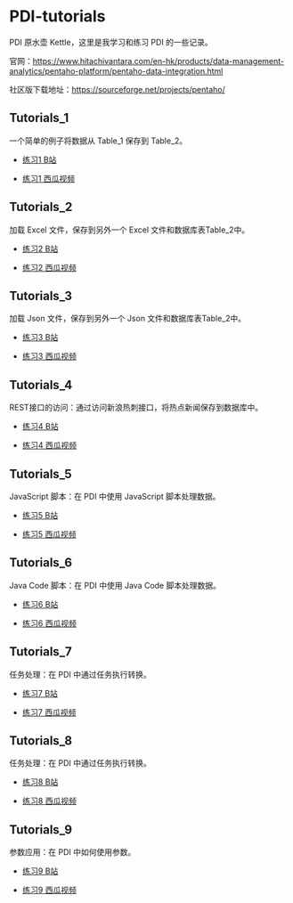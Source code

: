 # PDI-tutorials

PDI 原水壶 Kettle，这里是我学习和练习 PDI 的一些记录。


官网：https://www.hitachivantara.com/en-hk/products/data-management-analytics/pentaho-platform/pentaho-data-integration.html

社区版下载地址：https://sourceforge.net/projects/pentaho/

## Tutorials_1
一个简单的例子将数据从 Table_1 保存到 Table_2。

* [练习1 B站](https://b23.tv/SJPOp9)

* [练习1 西瓜视频](https://v.ixigua.com/JpFBvas/)

## Tutorials_2

加载 Excel 文件，保存到另外一个 Excel 文件和数据库表Table_2中。

* [练习2 B站](https://www.bilibili.com/video/BV1Tp4y1B7Be/)

* [练习2 西瓜视频](https://www.ixigua.com/i6911320394481795584/)

## Tutorials_3

加载 Json 文件，保存到另外一个 Json 文件和数据库表Table_2中。
* [练习3 B站](https://www.bilibili.com/video/BV1Ky4y1U7iG/)

* [练习3 西瓜视频](https://www.ixigua.com/i6911857625093112320/)

## Tutorials_4

REST接口的访问：通过访问新浪热刺接口，将热点新闻保存到数据库中。
* [练习4 B站](https://www.bilibili.com/video/BV12K4y157U2)

* [练习4 西瓜视频](https://www.ixigua.com/i6915605345972781568/)

## Tutorials_5

JavaScript 脚本：在 PDI 中使用 JavaScript 脚本处理数据。
* [练习5 B站](https://www.bilibili.com/video/BV1xX4y1K7WF)

* [练习5 西瓜视频](https://www.ixigua.com/i6916878986651894287/)

## Tutorials_6

Java Code 脚本：在 PDI 中使用 Java Code 脚本处理数据。
* [练习6 B站](https://www.bilibili.com/video/BV1Wt4y1z7nH/)

* [练习6 西瓜视频](https://www.bilibili.com/video/BV1Wt4y1z7nH/)

## Tutorials_7

任务处理：在 PDI 中通过任务执行转换。
* [练习7 B站](https://www.bilibili.com/video/BV1D5411n7nw/)

* [练习7 西瓜视频](https://www.ixigua.com/i6917614317328466432/)

## Tutorials_8

任务处理：在 PDI 中通过任务执行转换。
* [练习8 B站](https://www.bilibili.com/video/BV1A5411H78J/)

* [练习8 西瓜视频](https://www.ixigua.com/i6918010742113305088/)

## Tutorials_9

参数应用：在 PDI 中如何使用参数。
* [练习9 B站](https://www.bilibili.com/video/BV1A5411H78J/)

* [练习9 西瓜视频](https://www.ixigua.com/i6918010742113305088/)
